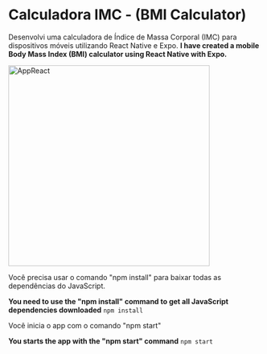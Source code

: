 # Calculadora IMC - (BMI Calculator)
Desenvolvi uma calculadora de Índice de Massa Corporal (IMC) para dispositivos móveis utilizando React Native e Expo.
**I have created a mobile Body Mass Index (BMI) calculator using React Native with Expo.**

<img src="https://github.com/Arthur-byte-code/ReactNative-bmiCalculator-/assets/152222113/894f89ac-a610-4813-9ba8-83a8bc118b09" alt="AppReact" width="400" height="400">

Você precisa usar o comando "npm install" para baixar todas as dependências do JavaScript.


**You need to use the "npm install" command to get all JavaScript dependencies downloaded** 
```npm install```


Você inicia o app com o comando "npm start"


**You starts the app with the "npm start" command**
```npm start```
